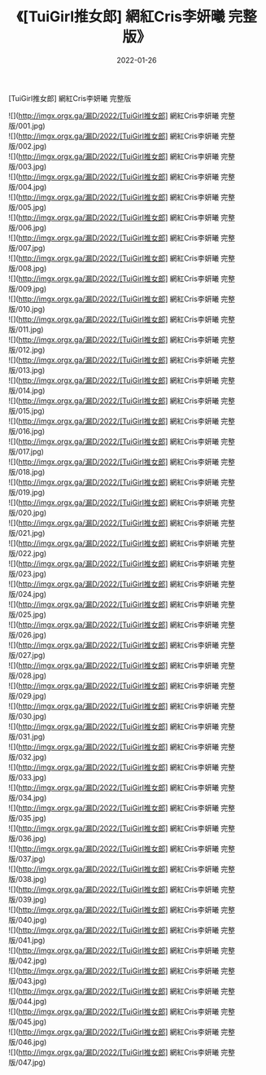 ﻿---
layout: post
title:  《[TuiGirl推女郎] 網紅Cris李妍曦 完整版》
date:   2022-01-26
img: http://imgx.orgx.ga/漏D/2022/[TuiGirl推女郎] 網紅Cris李妍曦 完整版/000.jpg
categories: [美女, 清纯, 唯美]
---

[TuiGirl推女郎] 網紅Cris李妍曦 完整版

  ![](http://imgx.orgx.ga/漏D/2022/[TuiGirl推女郎] 網紅Cris李妍曦 完整版/001.jpg) <br> ![](http://imgx.orgx.ga/漏D/2022/[TuiGirl推女郎] 網紅Cris李妍曦 完整版/002.jpg) <br> ![](http://imgx.orgx.ga/漏D/2022/[TuiGirl推女郎] 網紅Cris李妍曦 完整版/003.jpg) <br> ![](http://imgx.orgx.ga/漏D/2022/[TuiGirl推女郎] 網紅Cris李妍曦 完整版/004.jpg) <br> ![](http://imgx.orgx.ga/漏D/2022/[TuiGirl推女郎] 網紅Cris李妍曦 完整版/005.jpg) <br> ![](http://imgx.orgx.ga/漏D/2022/[TuiGirl推女郎] 網紅Cris李妍曦 完整版/006.jpg) <br> ![](http://imgx.orgx.ga/漏D/2022/[TuiGirl推女郎] 網紅Cris李妍曦 完整版/007.jpg) <br> ![](http://imgx.orgx.ga/漏D/2022/[TuiGirl推女郎] 網紅Cris李妍曦 完整版/008.jpg) <br> ![](http://imgx.orgx.ga/漏D/2022/[TuiGirl推女郎] 網紅Cris李妍曦 完整版/009.jpg) <br> ![](http://imgx.orgx.ga/漏D/2022/[TuiGirl推女郎] 網紅Cris李妍曦 完整版/010.jpg) <br> ![](http://imgx.orgx.ga/漏D/2022/[TuiGirl推女郎] 網紅Cris李妍曦 完整版/011.jpg) <br> ![](http://imgx.orgx.ga/漏D/2022/[TuiGirl推女郎] 網紅Cris李妍曦 完整版/012.jpg) <br> ![](http://imgx.orgx.ga/漏D/2022/[TuiGirl推女郎] 網紅Cris李妍曦 完整版/013.jpg) <br> ![](http://imgx.orgx.ga/漏D/2022/[TuiGirl推女郎] 網紅Cris李妍曦 完整版/014.jpg) <br> ![](http://imgx.orgx.ga/漏D/2022/[TuiGirl推女郎] 網紅Cris李妍曦 完整版/015.jpg) <br> ![](http://imgx.orgx.ga/漏D/2022/[TuiGirl推女郎] 網紅Cris李妍曦 完整版/016.jpg) <br> ![](http://imgx.orgx.ga/漏D/2022/[TuiGirl推女郎] 網紅Cris李妍曦 完整版/017.jpg) <br> ![](http://imgx.orgx.ga/漏D/2022/[TuiGirl推女郎] 網紅Cris李妍曦 完整版/018.jpg) <br> ![](http://imgx.orgx.ga/漏D/2022/[TuiGirl推女郎] 網紅Cris李妍曦 完整版/019.jpg) <br> ![](http://imgx.orgx.ga/漏D/2022/[TuiGirl推女郎] 網紅Cris李妍曦 完整版/020.jpg) <br> ![](http://imgx.orgx.ga/漏D/2022/[TuiGirl推女郎] 網紅Cris李妍曦 完整版/021.jpg) <br> ![](http://imgx.orgx.ga/漏D/2022/[TuiGirl推女郎] 網紅Cris李妍曦 完整版/022.jpg) <br> ![](http://imgx.orgx.ga/漏D/2022/[TuiGirl推女郎] 網紅Cris李妍曦 完整版/023.jpg) <br> ![](http://imgx.orgx.ga/漏D/2022/[TuiGirl推女郎] 網紅Cris李妍曦 完整版/024.jpg) <br> ![](http://imgx.orgx.ga/漏D/2022/[TuiGirl推女郎] 網紅Cris李妍曦 完整版/025.jpg) <br> ![](http://imgx.orgx.ga/漏D/2022/[TuiGirl推女郎] 網紅Cris李妍曦 完整版/026.jpg) <br> ![](http://imgx.orgx.ga/漏D/2022/[TuiGirl推女郎] 網紅Cris李妍曦 完整版/027.jpg) <br> ![](http://imgx.orgx.ga/漏D/2022/[TuiGirl推女郎] 網紅Cris李妍曦 完整版/028.jpg) <br> ![](http://imgx.orgx.ga/漏D/2022/[TuiGirl推女郎] 網紅Cris李妍曦 完整版/029.jpg) <br> ![](http://imgx.orgx.ga/漏D/2022/[TuiGirl推女郎] 網紅Cris李妍曦 完整版/030.jpg) <br> ![](http://imgx.orgx.ga/漏D/2022/[TuiGirl推女郎] 網紅Cris李妍曦 完整版/031.jpg) <br> ![](http://imgx.orgx.ga/漏D/2022/[TuiGirl推女郎] 網紅Cris李妍曦 完整版/032.jpg) <br> ![](http://imgx.orgx.ga/漏D/2022/[TuiGirl推女郎] 網紅Cris李妍曦 完整版/033.jpg) <br> ![](http://imgx.orgx.ga/漏D/2022/[TuiGirl推女郎] 網紅Cris李妍曦 完整版/034.jpg) <br> ![](http://imgx.orgx.ga/漏D/2022/[TuiGirl推女郎] 網紅Cris李妍曦 完整版/035.jpg) <br> ![](http://imgx.orgx.ga/漏D/2022/[TuiGirl推女郎] 網紅Cris李妍曦 完整版/036.jpg) <br> ![](http://imgx.orgx.ga/漏D/2022/[TuiGirl推女郎] 網紅Cris李妍曦 完整版/037.jpg) <br> ![](http://imgx.orgx.ga/漏D/2022/[TuiGirl推女郎] 網紅Cris李妍曦 完整版/038.jpg) <br> ![](http://imgx.orgx.ga/漏D/2022/[TuiGirl推女郎] 網紅Cris李妍曦 完整版/039.jpg) <br> ![](http://imgx.orgx.ga/漏D/2022/[TuiGirl推女郎] 網紅Cris李妍曦 完整版/040.jpg) <br> ![](http://imgx.orgx.ga/漏D/2022/[TuiGirl推女郎] 網紅Cris李妍曦 完整版/041.jpg) <br> ![](http://imgx.orgx.ga/漏D/2022/[TuiGirl推女郎] 網紅Cris李妍曦 完整版/042.jpg) <br> ![](http://imgx.orgx.ga/漏D/2022/[TuiGirl推女郎] 網紅Cris李妍曦 完整版/043.jpg) <br> ![](http://imgx.orgx.ga/漏D/2022/[TuiGirl推女郎] 網紅Cris李妍曦 完整版/044.jpg) <br> ![](http://imgx.orgx.ga/漏D/2022/[TuiGirl推女郎] 網紅Cris李妍曦 完整版/045.jpg) <br> ![](http://imgx.orgx.ga/漏D/2022/[TuiGirl推女郎] 網紅Cris李妍曦 完整版/046.jpg) <br> ![](http://imgx.orgx.ga/漏D/2022/[TuiGirl推女郎] 網紅Cris李妍曦 完整版/047.jpg) <br>